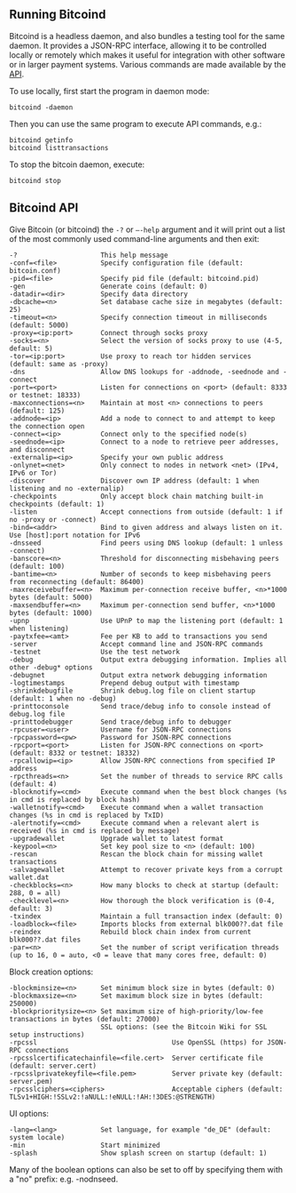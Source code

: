 Running Bitcoind
---------------------
Bitcoind is a headless daemon, and also bundles a testing tool for the same daemon. It provides a JSON-RPC interface, allowing it to be controlled locally or remotely which makes it useful for integration with other software or in larger payment systems. Various commands are made available by the [API](bitcoind-api.md).

To use locally, first start the program in daemon mode:

	bitcoind -daemon

Then you can use the same program to execute API commands, e.g.:

	bitcoind getinfo
	bitcoind listtransactions

To stop the bitcoin daemon, execute:

	bitcoind stop

Bitcoind API
---------------------

Give Bitcoin (or bitcoind) the `-?` or `–-help` argument and it will print out a list of the most commonly used command-line arguments and then exit: 

	-?                     This help message
	-conf=<file>           Specify configuration file (default: bitcoin.conf)
	-pid=<file>            Specify pid file (default: bitcoind.pid)
	-gen                   Generate coins (default: 0)
	-datadir=<dir>         Specify data directory
	-dbcache=<n>           Set database cache size in megabytes (default: 25)
	-timeout=<n>           Specify connection timeout in milliseconds (default: 5000)
	-proxy=<ip:port>       Connect through socks proxy
	-socks=<n>             Select the version of socks proxy to use (4-5, default: 5)
	-tor=<ip:port>         Use proxy to reach tor hidden services (default: same as -proxy)
	-dns                   Allow DNS lookups for -addnode, -seednode and -connect
	-port=<port>           Listen for connections on <port> (default: 8333 or testnet: 18333)
	-maxconnections=<n>    Maintain at most <n> connections to peers (default: 125)
	-addnode=<ip>          Add a node to connect to and attempt to keep the connection open
	-connect=<ip>          Connect only to the specified node(s)
	-seednode=<ip>         Connect to a node to retrieve peer addresses, and disconnect
	-externalip=<ip>       Specify your own public address
	-onlynet=<net>         Only connect to nodes in network <net> (IPv4, IPv6 or Tor)
	-discover              Discover own IP address (default: 1 when listening and no -externalip)
	-checkpoints           Only accept block chain matching built-in checkpoints (default: 1)
	-listen                Accept connections from outside (default: 1 if no -proxy or -connect)
	-bind=<addr>           Bind to given address and always listen on it. Use [host]:port notation for IPv6
	-dnsseed               Find peers using DNS lookup (default: 1 unless -connect)
	-banscore=<n>          Threshold for disconnecting misbehaving peers (default: 100)
	-bantime=<n>           Number of seconds to keep misbehaving peers from reconnecting (default: 86400)
	-maxreceivebuffer=<n>  Maximum per-connection receive buffer, <n>*1000 bytes (default: 5000)
	-maxsendbuffer=<n>     Maximum per-connection send buffer, <n>*1000 bytes (default: 1000)
	-upnp                  Use UPnP to map the listening port (default: 1 when listening)
	-paytxfee=<amt>        Fee per KB to add to transactions you send
	-server                Accept command line and JSON-RPC commands
	-testnet               Use the test network
	-debug                 Output extra debugging information. Implies all other -debug* options
	-debugnet              Output extra network debugging information
	-logtimestamps         Prepend debug output with timestamp
	-shrinkdebugfile       Shrink debug.log file on client startup (default: 1 when no -debug)
	-printtoconsole        Send trace/debug info to console instead of debug.log file
	-printtodebugger       Send trace/debug info to debugger
	-rpcuser=<user>        Username for JSON-RPC connections
	-rpcpassword=<pw>      Password for JSON-RPC connections
	-rpcport=<port>        Listen for JSON-RPC connections on <port> (default: 8332 or testnet: 18332)
	-rpcallowip=<ip>       Allow JSON-RPC connections from specified IP address
	-rpcthreads=<n>        Set the number of threads to service RPC calls (default: 4)
	-blocknotify=<cmd>     Execute command when the best block changes (%s in cmd is replaced by block hash)
	-walletnotify=<cmd>    Execute command when a wallet transaction changes (%s in cmd is replaced by TxID)
	-alertnotify=<cmd>     Execute command when a relevant alert is received (%s in cmd is replaced by message)
	-upgradewallet         Upgrade wallet to latest format
	-keypool=<n>           Set key pool size to <n> (default: 100)
	-rescan                Rescan the block chain for missing wallet transactions
	-salvagewallet         Attempt to recover private keys from a corrupt wallet.dat
	-checkblocks=<n>       How many blocks to check at startup (default: 288, 0 = all)
	-checklevel=<n>        How thorough the block verification is (0-4, default: 3)
	-txindex               Maintain a full transaction index (default: 0)
	-loadblock=<file>      Imports blocks from external blk000??.dat file
	-reindex               Rebuild block chain index from current blk000??.dat files
	-par=<n>               Set the number of script verification threads (up to 16, 0 = auto, <0 = leave that many cores free, default: 0)

Block creation options:

	-blockminsize=<n>      Set minimum block size in bytes (default: 0)
	-blockmaxsize=<n>      Set maximum block size in bytes (default: 250000)
	-blockprioritysize=<n> Set maximum size of high-priority/low-fee transactions in bytes (default: 27000)
					       SSL options: (see the Bitcoin Wiki for SSL setup instructions)
	-rpcssl                                  Use OpenSSL (https) for JSON-RPC connections
	-rpcsslcertificatechainfile=<file.cert>  Server certificate file (default: server.cert)
	-rpcsslprivatekeyfile=<file.pem>         Server private key (default: server.pem)
	-rpcsslciphers=<ciphers>                 Acceptable ciphers (default: TLSv1+HIGH:!SSLv2:!aNULL:!eNULL:!AH:!3DES:@STRENGTH)
         
UI options:

	-lang=<lang>           Set language, for example "de_DE" (default: system locale)
	-min                   Start minimized
	-splash                Show splash screen on startup (default: 1)

Many of the boolean options can also be set to off by specifying them with a "no" prefix: e.g. -nodnseed.